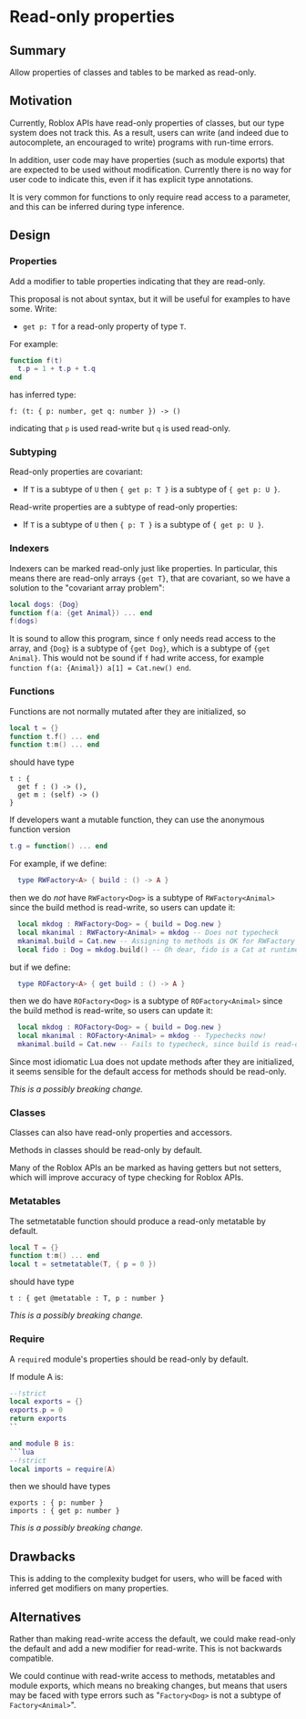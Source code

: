 # Read-only properties

## Summary

Allow properties of classes and tables to be marked as read-only.

## Motivation

Currently, Roblox APIs have read-only properties of classes, but our
type system does not track this. As a result, users can write (and
indeed due to autocomplete, an encouraged to write) programs with
run-time errors.

In addition, user code may have properties (such as module exports)
that are expected to be used without modification. Currently there is
no way for user code to indicate this, even if it has explicit type
annotations.

It is very common for functions to only require read access to a parameter,
and this can be inferred during type inference.

## Design

### Properties

Add a modifier to table properties indicating that they are read-only.

This proposal is not about syntax, but it will be useful for examples to have some. Write:

* `get p: T` for a read-only property of type `T`.

For example:
```lua
function f(t)
  t.p = 1 + t.p + t.q
end
```
has inferred type:
```
f: (t: { p: number, get q: number }) -> ()
```
indicating that `p` is used read-write but `q` is used read-only.

### Subtyping

Read-only properties are covariant:

* If `T` is a subtype of `U` then `{ get p: T }` is a subtype of `{ get p: U }`.

Read-write properties are a subtype of read-only properties:

* If `T` is a subtype of `U` then `{ p: T }` is a subtype of `{ get p: U }`.

### Indexers

Indexers can be marked read-only just like properties. In
particular, this means there are read-only arrays `{get T}`, that are
covariant, so we have a solution to the "covariant array problem":

```lua
local dogs: {Dog}
function f(a: {get Animal}) ... end
f(dogs)
```

It is sound to allow this program, since `f` only needs read access to
the array, and `{Dog}` is a subtype of `{get Dog}`, which is a subtype
of `{get Animal}`.  This would not be sound if `f` had write access,
for example `function f(a: {Animal}) a[1] = Cat.new() end`.

### Functions

Functions are not normally mutated after they are initialized, so
```lua
local t = {}
function t.f() ... end
function t:m() ... end
```

should have type
```
t : {
  get f : () -> (),
  get m : (self) -> ()
}
```

If developers want a mutable function,
they can use the anonymous function version
```lua
t.g = function() ... end
```

For example, if we define:
```lua
  type RWFactory<A> { build : () -> A }
```

then we do *not* have `RWFactory<Dog>` is a subtype of `RWFactory<Animal>` 
since the build method is read-write, so users can update it:
```lua
  local mkdog : RWFactory<Dog> = { build = Dog.new }
  local mkanimal : RWFactory<Animal> = mkdog -- Does not typecheck 
  mkanimal.build = Cat.new -- Assigning to methods is OK for RWFactory
  local fido : Dog = mkdog.build() -- Oh dear, fido is a Cat at runtime
```

but if we define:
```lua
  type ROFactory<A> { get build : () -> A }
```

then we do have `ROFactory<Dog>` is a subtype of `ROFactory<Animal>` 
since the build method is read-write, so users can update it:
```lua
  local mkdog : ROFactory<Dog> = { build = Dog.new }
  local mkanimal : ROFactory<Animal> = mkdog -- Typechecks now!
  mkanimal.build = Cat.new -- Fails to typecheck, since build is read-only
```

Since most idiomatic Lua does not update methods after they are
initialized, it seems sensible for the default access for methods should
be read-only.

*This is a possibly breaking change.*

### Classes

Classes can also have read-only properties and accessors.

Methods in classes should be read-only by default.

Many of the Roblox APIs an be marked as having getters but not
setters, which will improve accuracy of type checking for Roblox APIs.

### Metatables

The setmetatable function should produce a read-only metatable by default.

```lua
local T = {}
function t:m() ... end
local t = setmetatable(T, { p = 0 })
```

should have type
```
t : { get @metatable : T, p : number }
```

*This is a possibly breaking change.*

### Require

A `require`d module's properties should be read-only by default.

If module A is:
```lua
--!strict
local exports = {}
exports.p = 0
return exports
``

and module B is:
```lua
--!strict
local imports = require(A)
```

then we should have types
```
exports : { p: number }
imports : { get p: number }
```

*This is a possibly breaking change.*

## Drawbacks

This is adding to the complexity budget for users,
who will be faced with inferred get modifiers on many properties.

## Alternatives

Rather than making read-write access the default, we could make read-only the
default and add a new modifier for read-write. This is not backwards compatible.

We could continue with read-write access to methods, metatables and module exports,
which means no breaking changes, but means that users may be faced with type
errors such as "`Factory<Dog>` is not a subtype of `Factory<Animal>`".
